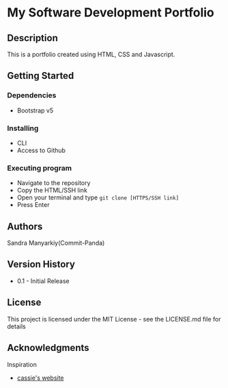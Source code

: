 # My Software Development Portfolio

## Description

This is a portfolio created using HTML, CSS and Javascript.

## Getting Started

### Dependencies

* Bootstrap v5

### Installing

* CLI
* Access to Github

### Executing program

* Navigate to the repository
* Copy the HTML/SSH link
* Open your terminal and type ``` git clone [HTTPS/SSH link] ```
* Press Enter


## Authors

Sandra Manyarkiy(Commit-Panda)


## Version History

* 0.1 - Initial Release

## License

This project is licensed under the MIT License - see the LICENSE.md file for details


## Acknowledgments

Inspiration
* [cassie's website](https://www.cassie.codes/)
